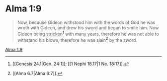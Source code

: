 # Alma 1:9

> Now, because Gideon withstood him with the words of God he was wroth with Gideon, and drew his sword and began to smite him. Now Gideon being <u>stricken</u>[^a] with many years, therefore he was not able to withstand his blows, therefore he was <u>slain</u>[^b] by the sword.

[Alma 1:9](https://www.churchofjesuschrist.org/study/scriptures/bofm/alma/1?lang=eng&id=p9#p9)


[^a]: [[Genesis 24.1|Gen. 24:1]]; [[1 Nephi 18.17|1 Ne. 18:17]].  
[^b]: [[Alma 6.7|Alma 6:7]].  
